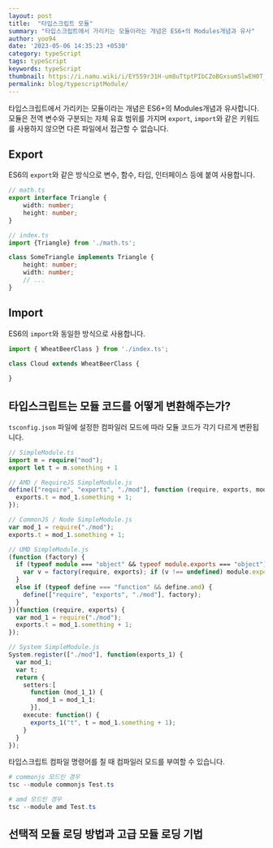 ```yaml
---
layout: post
title:  "타입스크립트 모듈"
summary: "타입스크립트에서 가리키는 모듈이라는 개념은 ES6+의 Modules개념과 유사"
author: yoo94
date: '2023-05-06 14:35:23 +0530'
category: typeScript
tags: typeScript
keywords: typeScript
thumbnail: https://i.namu.wiki/i/EY559r31H-um8uTtptPIbCZoBGxsumSlwEH0T_rA6WmxQq1UwqyAf3cJQJXN7Fv5CoEz0kv5CBXzjkkPU_XWig.svg
permalink: blog/typescriptModule/
---
```

타입스크립트에서 가리키는 모듈이라는 개념은 ES6+의 Modules개념과 유사합니다. 모듈은 전역 변수와 구분되는 자체 유효 범위를 가지며 `export`, `import`와 같은 키워드를 사용하지 않으면 다른 파일에서 접근할 수 없습니다.

## Export

ES6의 `export`와 같은 방식으로 변수, 함수, 타입, 인터페이스 등에 붙여 사용합니다.

```typescript
// math.ts
export interface Triangle {
    width: number;
    height: number;
}

// index.ts
import {Triangle} from './math.ts';

class SomeTriangle implements Triangle {
    height: number;
    width: number;
    // ...
}
```

## Import

ES6의 `import`와 동일한 방식으로 사용합니다.

```typescript
import { WheatBeerClass } from './index.ts';

class Cloud extends WheatBeerClass {
  
}
```

## 타입스크립트는 모듈 코드를 어떻게 변환해주는가?

`tsconfig.json` 파일에 설정한 컴파일러 모드에 따라 모듈 코드가 각기 다르게 변환됩니다.

```typescript
// SimpleModule.ts
import m = require("mod");
export let t = m.something + 1
```

```typescript
// AMD / RequireJS SimpleModule.js 
define(["require", "exports", "./mod"], function (require, exports, mod_1) {
  exports.t = mod_1.something + 1;
});
```

```typescript
// CommonJS / Node SimpleModule.js
var mod_1 = require("./mod");
exports.t = mod_1.something + 1;
```

```typescript
// UMD SimpleModule.js
(function (factory) {
  if (typeof module === "object" && typeof module.exports === "object") {
    var v = factory(require, exports); if (v !== undefined) module.exports = v;
  }
  else if (typeof define === "function" && define.amd) {
    define(["require", "exports", "./mod"], factory);
  }
})(function (require, exports) {
  var mod_1 = require("./mod");
  exports.t = mod_1.something + 1;
});
```

```typescript
// System SimpleModule.js
System.register(["./mod"], function(exports_1) {
  var mod_1;
  var t;
  return {
    setters:[
      function (mod_1_1) {
        mod_1 = mod_1_1;
      }],
    execute: function() {
      exports_1("t", t = mod_1.something + 1);
    }
  }
});
```

타입스크립트 컴파일 명령어를 칠 때 컴파일러 모드를 부여할 수 있습니다.

```powershell
# commonjs 모드인 경우
tsc --module commonjs Test.ts

# amd 모드인 경우
tsc --module amd Test.ts
```

## 선택적 모듈 로딩 방법과 고급 모듈 로딩 기법

